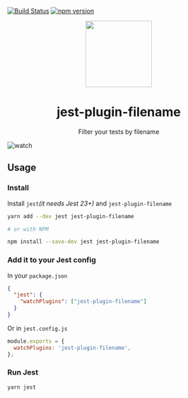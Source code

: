 [![Build Status](https://travis-ci.org/rogeliog/jest-plugin-filename.svg?branch=master)](https://travis-ci.org/rogeliog/jest-plugin-filename) [![npm version](https://badge.fury.io/js/jest-plugin-filename.svg)](https://badge.fury.io/js/jest-runner-eslint)

<div align="center">
  <!-- replace with accurate logo e.g from https://worldvectorlogo.com/ -->
  <a href="https://facebook.github.io/jest/">
    <img width="150" height="150" vspace="" hspace="25" src="https://cdn.worldvectorlogo.com/logos/jest.svg">
  </a>
  <h1>jest-plugin-filename</h1>
  <p>Filter your tests by filename</p>
</div>

![watch](https://user-images.githubusercontent.com/574806/40588608-daf320f4-6194-11e8-99c4-dd1f63903208.gif)

## Usage

### Install

Install `jest`_(it needs Jest 23+)_ and `jest-plugin-filename`

```bash
yarn add --dev jest jest-plugin-filename

# or with NPM

npm install --save-dev jest jest-plugin-filename
```

### Add it to your Jest config

In your `package.json`

```json
{
  "jest": {
    "watchPlugins": ["jest-plugin-filename"]
  }
}
```

Or in `jest.config.js`

```js
module.exports = {
  watchPlugins: 'jest-plugin-filename',
};
```

### Run Jest

```bash
yarn jest
```
